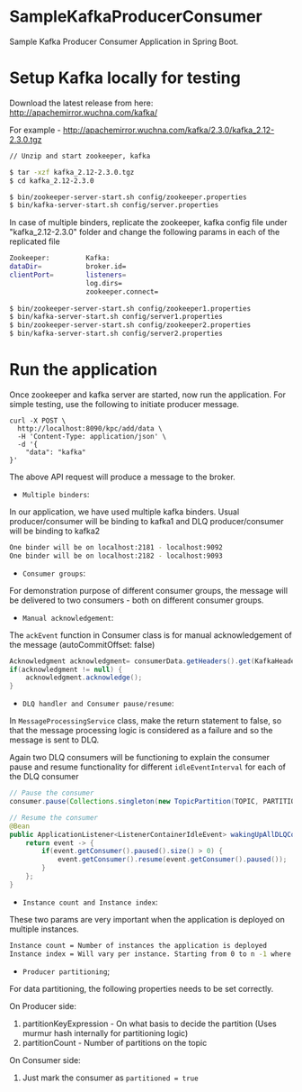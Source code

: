 # SampleKafkaProducerConsumer
Sample Kafka Producer Consumer Application in Spring Boot.


# Setup Kafka locally for testing

Download the latest release from here: http://apachemirror.wuchna.com/kafka/

For example - http://apachemirror.wuchna.com/kafka/2.3.0/kafka_2.12-2.3.0.tgz

```bash
// Unzip and start zookeeper, kafka

$ tar -xzf kafka_2.12-2.3.0.tgz
$ cd kafka_2.12-2.3.0

$ bin/zookeeper-server-start.sh config/zookeeper.properties
$ bin/kafka-server-start.sh config/server.properties
```

In case of multiple binders, replicate the zookeeper, kafka config file under "kafka_2.12-2.3.0" folder and change the following params in each of the replicated file
```bash
Zookeeper:         Kafka:
dataDir=           broker.id=
clientPort=        listeners=
                   log.dirs=
                   zookeeper.connect=
                   
$ bin/zookeeper-server-start.sh config/zookeeper1.properties
$ bin/kafka-server-start.sh config/server1.properties
$ bin/zookeeper-server-start.sh config/zookeeper2.properties
$ bin/kafka-server-start.sh config/server2.properties
```

# Run the application

Once zookeeper and kafka server are started, now run the application.
For simple testing, use the following to initiate producer message.
```http request
curl -X POST \
  http://localhost:8090/kpc/add/data \
  -H 'Content-Type: application/json' \
  -d '{
	"data": "kafka"
}'
```

The above API request will produce a message to the broker.


* `Multiple binders`:

In our application, we have used multiple kafka binders. Usual producer/consumer will be binding to kafka1 and DLQ producer/consumer will be binding to kafka2
```bash
One binder will be on localhost:2181 - localhost:9092
One binder will be on localhost:2182 - localhost:9093
```


* `Consumer groups`:

For demonstration purpose of different consumer groups, the message will be delivered to two consumers - both on different consumer groups.


* `Manual acknowledgement`:

The `ackEvent` function in Consumer class is for manual acknowledgement of the message (autoCommitOffset: false)
```java
Acknowledgment acknowledgment= consumerData.getHeaders().get(KafkaHeaders.ACKNOWLEDGMENT, Acknowledgment.class);
if(acknowledgment != null) {
    acknowledgment.acknowledge();
}
```


* `DLQ handler and Consumer pause/resume`:

In `MessageProcessingService` class, make the return statement to false, so that the message processing logic is considered as a failure and so the message is sent to DLQ.

Again two DLQ consumers will be functioning to explain the consumer pause and resume functionality for different `idleEventInterval` for each of the DLQ consumer
```java
// Pause the consumer
consumer.pause(Collections.singleton(new TopicPartition(TOPIC, PARTITION)));

// Resume the consumer
@Bean
public ApplicationListener<ListenerContainerIdleEvent> wakingUpAllDLQConsumerAsPerRetryLogic() {
    return event -> {           
        if(event.getConsumer().paused().size() > 0) {
            event.getConsumer().resume(event.getConsumer().paused());
        }
    };
}
```


* `Instance count and Instance index`:

These two params are very important when the application is deployed on multiple instances.

```bash
Instance count = Number of instances the application is deployed
Instance index = Will vary per instance. Starting from 0 to n -1 where n = InstanceCount
```


* `Producer partitioning`;

For data partitioning, the following properties needs to be set correctly.

On Producer side:
1. partitionKeyExpression - On what basis to decide the partition (Uses murmur hash internally for partitioning logic)
2. partitionCount - Number of partitions on the topic

On Consumer side:
1. Just mark the consumer as ```partitioned = true```